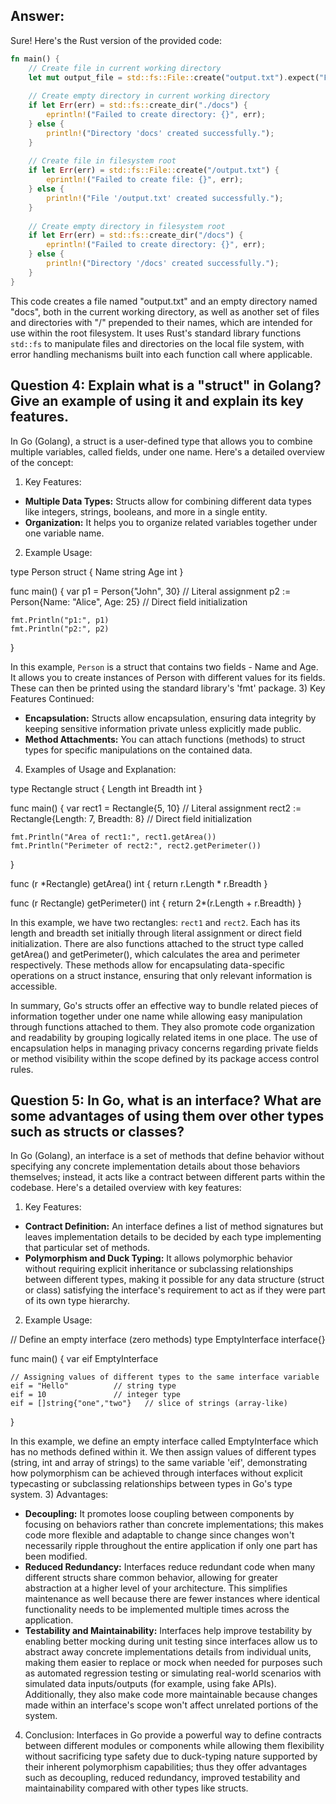 ## Answer:
Sure! Here's the Rust version of the provided code:

```rust
fn main() {
    // Create file in current working directory
    let mut output_file = std::fs::File::create("output.txt").expect("Failed to create file");
    
    // Create empty directory in current working directory
    if let Err(err) = std::fs::create_dir("./docs") {
        eprintln!("Failed to create directory: {}", err);
    } else {
        println!("Directory 'docs' created successfully.");
    }
    
    // Create file in filesystem root
    if let Err(err) = std::fs::File::create("/output.txt") {
        eprintln!("Failed to create file: {}", err);
    } else {
        println!("File '/output.txt' created successfully.");
    }
    
    // Create empty directory in filesystem root
    if let Err(err) = std::fs::create_dir("/docs") {
        eprintln!("Failed to create directory: {}", err);
    } else {
        println!("Directory '/docs' created successfully.");
    }
}
```
This code creates a file named "output.txt" and an empty directory named "docs", both in the current working directory, as well as another set of files and directories with "/" prepended to their names, which are intended for use within the root filesystem. It uses Rust's standard library functions `std::fs` to manipulate files and directories on the local file system, with error handling mechanisms built into each function call where applicable.

## Question 4: Explain what is a "struct" in Golang? Give an example of using it and explain its key features.

In Go (Golang), a struct is a user-defined type that allows you to combine multiple variables, called fields, under one name. Here's a detailed overview of the concept: 
1) Key Features:
* **Multiple Data Types:** Structs allow for combining different data types like integers, strings, booleans, and more in a single entity.
* **Organization:** It helps you to organize related variables together under one variable name.
2) Example Usage:

type Person struct {
    Name string
    Age  int
}

func main() {
    var p1 = Person{"John", 30} // Literal assignment
    p2 := Person{Name: "Alice", Age: 25} // Direct field initialization
    
    fmt.Println("p1:", p1)
    fmt.Println("p2:", p2)
}

In this example, `Person` is a struct that contains two fields - Name and Age. It allows you to create instances of Person with different values for its fields. These can then be printed using the standard library's 'fmt' package.
3) Key Features Continued:
* **Encapsulation:** Structs allow encapsulation, ensuring data integrity by keeping sensitive information private unless explicitly made public.
* **Method Attachments:** You can attach functions (methods) to struct types for specific manipulations on the contained data.
4) Examples of Usage and Explanation:

type Rectangle struct {
    Length int
    Breadth int
}

func main() {
    var rect1 = Rectangle{5, 10} // Literal assignment
    rect2 := Rectangle{Length: 7, Breadth: 8} // Direct field initialization
    
    fmt.Println("Area of rect1:", rect1.getArea())
    fmt.Println("Perimeter of rect2:", rect2.getPerimeter())
}

func (r *Rectangle) getArea() int {
    return r.Length * r.Breadth
}

func (r Rectangle) getPerimeter() int {
    return 2*(r.Length + r.Breadth)
}

In this example, we have two rectangles: `rect1` and `rect2`. Each has its length and breadth set initially through literal assignment or direct field initialization. There are also functions attached to the struct type called getArea() and getPerimeter(), which calculates the area and perimeter respectively. These methods allow for encapsulating data-specific operations on a struct instance, ensuring that only relevant information is accessible.

In summary, Go's structs offer an effective way to bundle related pieces of information together under one name while allowing easy manipulation through functions attached to them. They also promote code organization and readability by grouping logically related items in one place. The use of encapsulation helps in managing privacy concerns regarding private fields or method visibility within the scope defined by its package access control rules.
## Question 5: In Go, what is an interface? What are some advantages of using them over other types such as structs or classes?
In Go (Golang), an interface is a set of methods that define behavior without specifying any concrete implementation details about those behaviors themselves; instead, it acts like a contract between different parts within the codebase. Here's a detailed overview with key features: 
1) Key Features:
* **Contract Definition:** An interface defines a list of method signatures but leaves implementation details to be decided by each type implementing that particular set of methods.
* **Polymorphism and Duck Typing:** It allows polymorphic behavior without requiring explicit inheritance or subclassing relationships between different types, making it possible for any data structure (struct or class) satisfying the interface's requirement to act as if they were part of its own type hierarchy. 
2) Example Usage:

// Define an empty interface (zero methods)
type EmptyInterface interface{}

func main() {
    var eif EmptyInterface
    
    // Assigning values of different types to the same interface variable
    eif = "Hello"          // string type
    eif = 10               // integer type
    eif = []string{"one","two"}   // slice of strings (array-like)
}

In this example, we define an empty interface called EmptyInterface which has no methods defined within it. We then assign values of different types (string, int and array of strings) to the same variable 'eif', demonstrating how polymorphism can be achieved through interfaces without explicit typecasting or subclassing relationships between types in Go's type system.
3) Advantages:
* **Decoupling:** It promotes loose coupling between components by focusing on behaviors rather than concrete implementations; this makes code more flexible and adaptable to change since changes won't necessarily ripple throughout the entire application if only one part has been modified.
* **Reduced Redundancy:** Interfaces reduce redundant code when many different structs share common behavior, allowing for greater abstraction at a higher level of your architecture. This simplifies maintenance as well because there are fewer instances where identical functionality needs to be implemented multiple times across the application. 
* **Testability and Maintainability:** Interfaces help improve testability by enabling better mocking during unit testing since interfaces allow us to abstract away concrete implementations details from individual units, making them easier to replace or mock when needed for purposes such as automated regression testing or simulating real-world scenarios with simulated data inputs/outputs (for example, using fake APIs). Additionally, they also make code more maintainable because changes made within an interface's scope won't affect unrelated portions of the system.
4) Conclusion:
Interfaces in Go provide a powerful way to define contracts between different modules or components while allowing them flexibility without sacrificing type safety due to duck-typing nature supported by their inherent polymorphism capabilities; thus they offer advantages such as decoupling, reduced redundancy, improved testability and maintainability compared with other types like structs.
